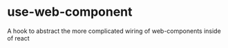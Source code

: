 # use-web-component
A hook to abstract the more complicated wiring of web-components inside of react
